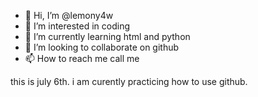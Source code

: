 - 👋 Hi, I’m @lemony4w
- 👀 I’m interested in coding
- 🌱 I’m currently learning html and python
- 💞️ I’m looking to collaborate on github
- 📫 How to reach me call me

<!---
lemony4w/lemony4w is a ✨ special ✨ repository because its `README.md` (this file) appears on your GitHub profile.
You can click the Preview link to take a look at your changes.
--->


this is july 6th. 
i am curently practicing how to use github.
